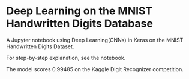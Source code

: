 # Deep Learning on the MNIST Handwritten Digits Database

A Jupyter notebook using Deep Learning(CNNs) in Keras on the MNIST Handwritten Digits Dataset.

For step-by-step explanation, see the notebook.

The model scores 0.99485 on the Kaggle Digit Recognizer competition.
